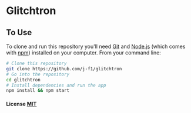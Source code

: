 # Glitchtron

## To Use

To clone and run this repository you'll need [Git](https://git-scm.com) and [Node.js](https://nodejs.org/en/download/) (which comes with [npm](http://npmjs.com)) installed on your computer. From your command line:

```bash
# Clone this repository
git clone https://github.com/j-f1/glitchtron
# Go into the repository
cd glitchtron
# Install dependencies and run the app
npm install && npm start
```

#### License [MIT](LICENSE.md)
